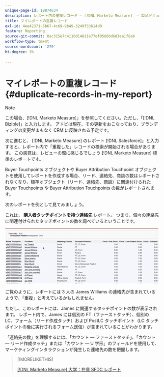 ```yaml
---
unique-page-id: 18874634
description: レポート内の重複レコード — [!DNL Marketo Measure]  — 製品ドキュメント
title: マイレポートの重複レコード
exl-id: 4ee42371-5b67-4c69-9b49-3249f33614d0
feature: Reporting
source-git-commit: 8ac315e7c4110d14811e77ef0586bd663ea1f8ab
workflow-type: tm+mt
source-wordcount: '279'
ht-degree: 3%

---
```


# マイレポートの重複レコード {#duplicate-records-in-my-report}

>[!NOTE]
>
>この場合、[!DNL Marketo Measure]」を参照してください。ただし、「[!DNL Bizible]」と入力します。 アドビは現在、その更新をおこなっており、ブランディングの変更がまもなく CRM に反映される予定です。

次に進むと、 [!DNL Marketo Measure] のレポート [!DNL Salesforce]」と入力すると、レポート内で「重複した」レコードの検索が開始される場合があります。 この感覚は、レビューの際に感じるでしょう [!DNL Marketo Measure] 標準のレポートです。

Buyer Touchpoints オブジェクトや Buyer Attribution Touchpoint オブジェクトを使用してレポートを作成する場合、リード、連絡先、商談の数はレポートされなくなり、標準オブジェクト（リード、連絡先、商談）に関連付けられた Buyer Touchpoints や Buyer Attribution Touchpoints の数がレポートされます。

次のレポートを例として見てみましょう。

これは、 **購入者タッチポイントを持つ連絡先** レポート。 つまり、個々の連絡先に関連付けられたタッチポイントの数を調べているということです。

![](assets/1.gif)

ご覧のように、レポートには 3 人の James Williams の連絡先が含まれているようで、「重複」と考えているかもしれません。

ただし、このレポートには、James に関連するタッチポイントの数が表示されます。 レポート内で、James には個別の FT（ファーストタッチ）、個別の LC、フォーム（リード作成タッチ）および PostLC タッチポイント（LC タッチポイントの後に実行されるフォーム送信）が含まれていることがわかります。

「連絡先の数」を理解するには、「カウント — ファーストタッチ」、「カウント — リード作成タッチ」または「カウント — U 字形」のフィールドを使用して、マーケティングインタラクションが発生した連絡先の数を把握します。

>[!MORELIKETHIS]
>
>[[!DNL Marketo Measure] 大学：在庫 SFDC レポート](https://universityonline.marketo.com/courses/bizible-fundamentals-bizible-102/#/page/5c5cb68dfb384d0c9fb96cc4)
